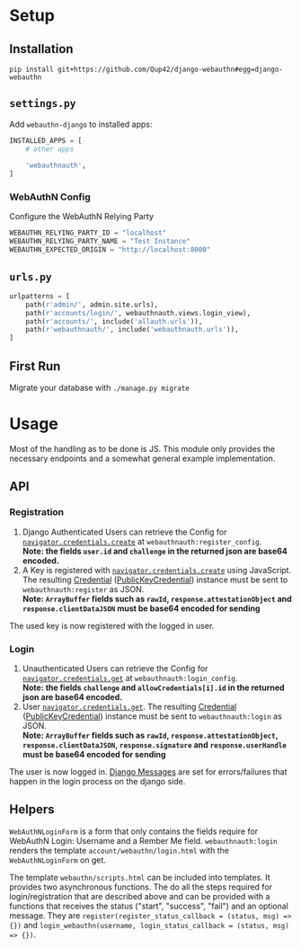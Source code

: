 # Setup
## Installation
`pip install git+https://github.com/Qup42/django-webauthn#egg=django-webauthn`

## `settings.py`
Add `webauthn-django` to installed apps:
```python
INSTALLED_APPS = [
    # other apps
    
    'webauthnauth',
]
```

### WebAuthN Config
Configure the WebAuthN Relying Party
```python
WEBAUTHN_RELYING_PARTY_ID = "localhost"
WEBAUTHN_RELYING_PARTY_NAME = "Test Instance"
WEBAUTHN_EXPECTED_ORIGIN = "http://localhost:8000"
```

## `urls.py`
```python
urlpatterns = [
    path(r'admin/', admin.site.urls),
    path(r'accounts/login/', webauthnauth.views.login_view),
    path(r'accounts/', include('allauth.urls')),
    path(r'webauthnauth/', include('webauthnauth.urls')),
]
```

## First Run
Migrate your database with `./manage.py migrate`

# Usage
Most of the handling as to be done is JS. This module only provides the necessary endpoints and a somewhat general example implementation.

## API
### Registration
1. Django Authenticated Users can retrieve the Config for [`navigator.credentials.create`](https://developer.mozilla.org/en-US/docs/Web/API/CredentialsContainer/create) at `webauthnauth:register_config`.<br>
**Note: the fields `user.id` and `challenge` in the returned json are base64 encoded.**
2. A Key is registered with [`navigator.credentials.create`](https://developer.mozilla.org/en-US/docs/Web/API/CredentialsContainer/create) using JavaScript. The resulting [Credential](https://developer.mozilla.org/en-US/docs/Web/API/CredentialsContainer/create) ([PublicKeyCredential](https://developer.mozilla.org/en-US/docs/Web/API/PublicKeyCredential)) instance must be sent to `webauthnauth:register` as JSON.<br>
**Note: `ArrayBuffer` fields such as `rawId`, `response.attestationObject` and `response.clientDataJSON` must be base64 encoded for sending**

The used key is now registered with the logged in user.

### Login
1. Unauthenticated Users can retrieve the Config for [`navigator.credentials.get`](https://developer.mozilla.org/en-US/docs/Web/API/CredentialsContainer/get) at `webauthnauth:login_config`.<br>
**Note: the fields `challenge` and `allowCredentials[i].id` in the returned json are base64 encoded.**
2. User [`navigator.credentials.get`](https://developer.mozilla.org/en-US/docs/Web/API/CredentialsContainer/get). The resulting [Credential](https://developer.mozilla.org/en-US/docs/Web/API/CredentialsContainer/create) ([PublicKeyCredential](https://developer.mozilla.org/en-US/docs/Web/API/PublicKeyCredential)) instance must be sent to `webauthnauth:login` as JSON.<br>
**Note: `ArrayBuffer` fields such as `rawId`, `response.attestationObject`, `response.clientDataJSON`, `response.signature` and `response.userHandle` must be base64 encoded for sending**

The user is now logged in. [Django Messages](https://docs.djangoproject.com/en/4.0/ref/contrib/messages/) are set for errors/failures that happen in the login process on the django side.

## Helpers

`WebAuthNLoginForm` is a form that only contains the fields require for WebAuthN Login: Username and a Rember Me field.
`webauthnauth:login` renders the template `account/webauthn/login.html` with the `WebAuthNLoginForm` on get.

The template `webauthn/scripts.html` can be included into templates. It provides two asynchronous functions. The do all the steps required for login/registration that are described above and can be provided with a functions that receives the status ("start", "success", "fail") and an optional message. They are `register(register_status_callback = (status, msg) => {})` and `login_webauthn(username, login_status_callback = (status, msg) => {})`.